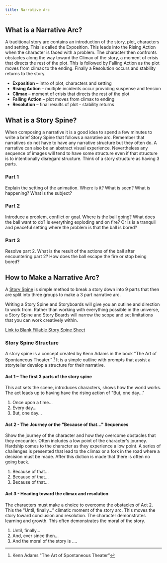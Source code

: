 ```yaml
---
title: Narrative Arc
---
```


## What is a Narrative Arc?

A traditional story arc contains an introduction of the story, plot, characters and setting. This is called the Exposition. This leads into the Rising Action when the character is faced with a problem. The character then confronts obstacles along the way toward the Climax of the story, a moment of crisis that directs the rest of the plot. This is followed by Falling Action as the plot moves from climax to the ending. Finally a Resolution occurs and stability returns to the story.

- **Exposition** – intro of plot, characters and setting
- **Rising Action** – multiple incidents occur providing suspense and tension
- **Climax** – moment of crisis that directs the rest of the plot
- **Falling Action** – plot moves from climax to ending
- **Resolution** – final results of plot - stability returns

## What is a Story Spine?

When composing a narrative it is a good idea to spend a few minutes to write a brief Story Spine that follows a narrative arc. Remember that narratives do not have to have any narrative structure but they often do. A narrative can also be an abstract visual experience. Nevertheless any sequence of images will tend to have some structure even if that structure is to intentionally disregard structure. Think of a story structure as having 3 parts.

### Part 1

Explain the setting of the animation. Where is it? What is seen? What is happening? What is the subject?

### Part 2

Introduce a problem, conflict or goal. Where is the ball going? What does the ball want to do? Is everything exploding and on fire? Or is is a tranquil and peaceful setting where the problem is that the ball is bored?

### Part 3

Resolve part 2. What is the result of the actions of the ball after encountering part 2? How does the ball escape the fire or stop being bored?

## How to Make a Narrative Arc?

A [Story Spine](story-spine.md) is simple method to break a story down into 9 parts that then are split into three groups to make a 3 part narrative arc.

Writing a Story Spine and Storyboards will give you an outline and direction to work from. Rather than working with everything possible in the universe, a Story Spine and Story Boards will narrow the scope and set limitations that you can work creatively within.

[Link to Blank Fillable Story Spine Sheet](attachments/story-spine-sheet.docx)

### Story Spine Structure

A story spine is a concept created by Kenn Adams in the book "The Art of Spontaneous Theater.” [^1] It is a simple outline with prompts that assist a storyteller develop a structure for their narrative.

#### **Act 1 – The first 3 parts of the story spine**

This act sets the scene, introduces characters, shows how the world works. The act leads up to having have the rising action of "But, one day..."

1.  Once upon a time...
2.  Every day...
3.  But, one day...

#### **Act 2 - The Journey or the "Because of that..." Sequences**

Show the journey of the character and how they overcome obstacles that they encounter. Often includes a low point of the character's journey. Hardship comes to the character as they experience a low point. A series of challenges is presented that lead to the climax or a fork in the road where a decision must be made. After this diction is made that there is often no going back.

1.  Because of that...
2.  Because of that...
3.  Because of that...

#### **Act 3 - Heading toward the climax and resolution**

The characters must make a choice to overcome the obstacles of Act 2\. This the “Until, finally…” climatic moment of the story arc. This moves the story toward conclusion and resolution. The character demonstrates learning and growth. This often demonstrates the moral of the story.

1.  Until, finally...
2.  And, ever since then...
3.  And the moral of the story is ....

[^1]: Kenn Adams "The Art of Spontaneous Theater”
